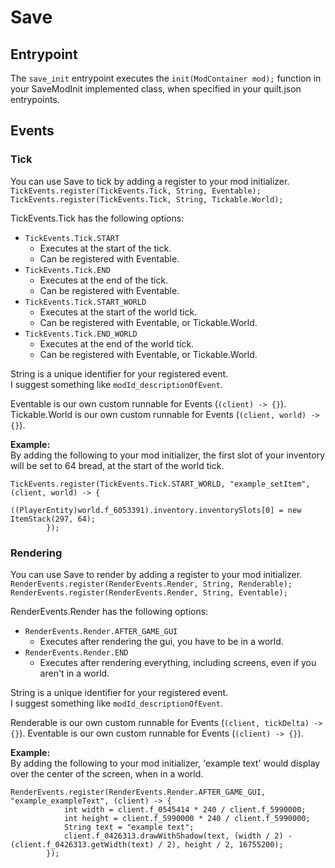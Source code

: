 # Save
## Entrypoint
The `save_init` entrypoint executes the `init(ModContainer mod);` function in your SaveModInit implemented class, when specified in your quilt.json entrypoints.

## Events
### Tick
You can use Save to tick by adding a register to your mod initializer.  
`TickEvents.register(TickEvents.Tick, String, Eventable);`
`TickEvents.register(TickEvents.Tick, String, Tickable.World);`

TickEvents.Tick has the following options:  
- `TickEvents.Tick.START`  
  - Executes at the start of the tick.  
  - Can be registered with Eventable.  
- `TickEvents.Tick.END`  
  - Executes at the end of the tick.  
  - Can be registered with Eventable.  
- `TickEvents.Tick.START_WORLD`  
  - Executes at the start of the world tick.  
  - Can be registered with Eventable, or Tickable.World.  
- `TickEvents.Tick.END_WORLD`  
  - Executes at the end of the world tick.  
  - Can be registered with Eventable, or Tickable.World.  

String is a unique identifier for your registered event.  
I suggest something like `modId_descriptionOfEvent`.

Eventable is our own custom runnable for Events (`(client) -> {}`).
Tickable.World is our own custom runnable for Events (`(client, world) -> {}`).

**Example:**  
By adding the following to your mod initializer, the first slot of your inventory will be set to 64 bread, at the start of the world tick.  
```
TickEvents.register(TickEvents.Tick.START_WORLD, "example_setItem", (client, world) -> {
			((PlayerEntity)world.f_6053391).inventory.inventorySlots[0] = new ItemStack(297, 64);
		});
```

### Rendering
You can use Save to render by adding a register to your mod initializer.  
`RenderEvents.register(RenderEvents.Render, String, Renderable);`  
`RenderEvents.register(RenderEvents.Render, String, Eventable);`

RenderEvents.Render has the following options:
- `RenderEvents.Render.AFTER_GAME_GUI`
  - Executes after rendering the gui, you have to be in a world.
- `RenderEvents.Render.END`
  - Executes after rendering everything, including screens, even if you aren't in a world.

String is a unique identifier for your registered event.  
I suggest something like `modId_descriptionOfEvent`.

Renderable is our own custom runnable for Events (`(client, tickDelta) -> {}`).
Eventable is our own custom runnable for Events (`(client) -> {}`).

**Example:**  
By adding the following to your mod initializer, 'example text' would display over the center of the screen, when in a world.
```
RenderEvents.register(RenderEvents.Render.AFTER_GAME_GUI, "example_exampleText", (client) -> {
			int width = client.f_0545414 * 240 / client.f_5990000;
			int height = client.f_5990000 * 240 / client.f_5990000;
			String text = "example text";
			client.f_0426313.drawWithShadow(text, (width / 2) - (client.f_0426313.getWidth(text) / 2), height / 2, 16755200);
		});
```
